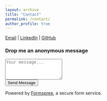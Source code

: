 ```yaml
---
layout: archive
title: "Contact"
permalink: /contact/
author_profile: true
---
```


<div class="contact-links">
<a href="mailto:anhmilan@gmail.com">Email</a> | <a href="https://www.linkedin.com/in/aeghnquy">LinkedIn</a> | <a href="https://github.com/jyanqa">GitHub</a>
</div>

<div class="anonymous-message-box">
  <h3>Drop me an anonymous message</h3>
  <form action="https://formspree.io/f/xkgrpwly" method="POST">
    <div class="form-group">
      <textarea name="message" placeholder="Your message..." rows="4" required></textarea>
    </div>
    <button type="submit">Send Message</button>
  </form>
  <p class="form-note">Powered by <a href="https://formspree.io" target="_blank">Formspree</a>, a secure form service.</p>
</div> 